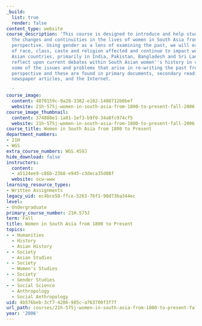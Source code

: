 ```yaml
---
_build:
  list: true
  render: false
content_type: website
course_description: 'This course is designed to introduce and help students understand
  the changes and continuities in the lives of women in South Asia from a historical
  perspective. Using gender as a lens of examining the past, we will examine how politics
  of race, class, caste and religion affected and continue to impact women in South
  Asian countries, primarily in India, Pakistan, Bangladesh and Sri Lanka. We will
  reflect upon current debates within South Asian women''s history in order to examine
  some of the issues and problems that arise in re-writing the past from a gendered
  perspective and these are found in primary documents, secondary readings, films,
  newspaper articles, and the Internet.

  '
course_image:
  content: 4870159c-9a28-3382-e102-1488712b0bef
  website: 21h-575j-women-in-south-asia-from-1800-to-present-fall-2006
course_image_thumbnail:
  content: 374888e1-1a01-1ef3-b9f0-34a8fc974cf5
  website: 21h-575j-women-in-south-asia-from-1800-to-present-fall-2006
course_title: Women in South Asia from 1800 to Present
department_numbers:
- 21H
- WGS
extra_course_numbers: WGS.459J
hide_download: false
instructors:
  content:
  - a5124ee9-c86b-23b8-e945-c3deca35d08f
  website: ocw-www
learning_resource_types:
- Written Assignments
legacy_uid: ec4bce58-ffce-5263-76f1-90d73ba344ec
level:
- Undergraduate
primary_course_number: 21H.575J
term: Fall
title: Women in South Asia from 1800 to Present
topics:
- - Humanities
  - History
  - Asian History
- - Society
  - Asian Studies
- - Society
  - Women's Studies
- - Society
  - Gender Studies
- - Social Science
  - Anthropology
  - Social Anthropology
uid: 4b576beb-3cf7-4286-985c-a763700f3f7f
url_path: courses/21h-575j-women-in-south-asia-from-1800-to-present-fall-2006
year: '2006'
---
```

